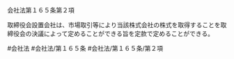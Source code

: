 会社法第１６５条第２項

取締役会設置会社は、市場取引等により当該株式会社の株式を取得することを取締役会の決議によって定めることができる旨を定款で定めることができる。

#会社法
#会社法/第１６５条
#会社法/第１６５条/第２項

